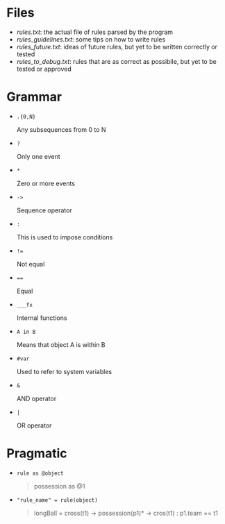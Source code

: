 
# Files
- *rules.txt*: the actual file of rules parsed by the program
- *rules_guidelines.txt*: some tips on how to write rules
- *rules_future.txt*: ideas of future rules, but yet to be written correctly or tested
- *rules_to_debug.txt*: rules that are as correct as possibile, but yet to be tested or approved


# Grammar

* `.{0,N}` 
  
  Any subsequences from 0 to N
  
* `?`
  
  Only one event

* `*`
  
  Zero or more events

* `->` 
  
  Sequence operator

* `:` 
  
  This is used to impose conditions

* `!=` 
  
  Not equal

* `==` 
  
  Equal

* `___fx` 
  
  Internal functions

* `A in B` 
  
  Means that object A is within B

* `#var` 
  
  Used to refer to system variables

* `&` 
  
  AND operator

* `|` 
  
  OR operator


# Pragmatic

* `rule as @object`  
    > possession as @1


* `"rule_name" = rule(object)`
    > longBall = cross(t1) -> possession(p1)* -> cros(t1) : p1.team == t1
